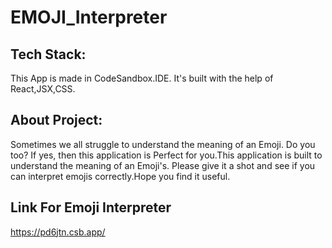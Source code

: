 # EMOJI_Interpreter
## Tech Stack:
This App is made in CodeSandbox.IDE. It's built with the help of React,JSX,CSS.

## About Project:
Sometimes we all struggle to understand the meaning of an Emoji. Do you too? If yes, then this application is Perfect for you.This application is built to understand the meaning of an Emoji's. Please give it a shot and see if you can interpret emojis correctly.Hope you find it useful.

## Link For Emoji Interpreter
https://pd6jtn.csb.app/
